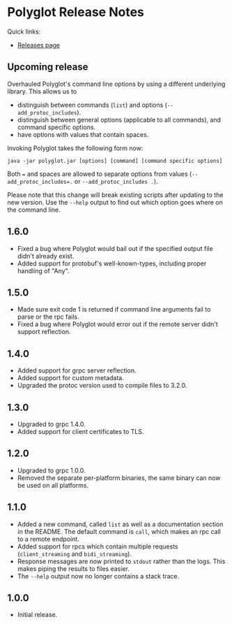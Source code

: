 # Polyglot Release Notes

Quick links:

* [Releases page](https://github.com/dinowernli/polyglot/releases)

## Upcoming release

 Overhauled Polyglot's command line options by using a different underlying library. This allows us to
* distinguish between commands (`list`) and options (`--add_protoc_includes`).
* distinguish between general options (applicable to all commands), and command specific options.
* have options with values that contain spaces.

Invoking Polyglot takes the following form now:

`java -jar polyglot.jar [options] [command] [command specific options]`

Both `=` and spaces are allowed to separate options from values (`--add_protoc_includes=.` or `--add_protoc_includes .`).

Please note that this change will break existing scripts after updating to the new version. Use the `--help` output to find out which option goes where on the command line.

## 1.6.0

* Fixed a bug where Polyglot would bail out if the specified output file didn't already exist.
* Added support for protobuf's well-known-types, including proper handling of "Any".

## 1.5.0

* Made sure exit code 1 is returned if command line arguments fail to parse or the rpc fails.
* Fixed a bug where Polyglot would error out if the remote server didn't support reflection.

## 1.4.0

* Added support for grpc server reflection.
* Added support for custom metadata.
* Upgraded the protoc version used to compile files to 3.2.0.

## 1.3.0

* Upgraded to grpc 1.4.0.
* Added support for client certificates to TLS.

## 1.2.0

* Upgraded to grpc 1.0.0.
* Removed the separate per-platform binaries, the same binary can now be used on all platforms.

## 1.1.0

* Added a new command, called `list` as well as a documentation section in the README. The default command is `call`, which makes an rpc call to a remote endpoint.
* Added support for rpcs which contain multiple requests (`client_streaming` and `bidi_streaming`).
* Response messages are now printed to `stdout` rather than the logs. This makes piping the results to files easier.
* The `--help` output now no longer contains a stack trace.

## 1.0.0

* Initial release.
